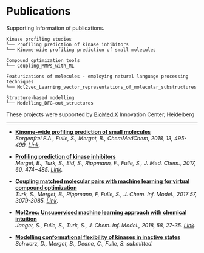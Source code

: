 # Publications
Supporting Information of publications.  

```
Kinase profiling studies  
└── Profiling prediction of kinase inhibitors
└── Kinome-wide profiling prediction of small molecules

Compound optimization tools
└── Coupling_MMPs_with_ML

Featurizations of molecules - employing natural language processing techniques
└── Mol2vec_Learning_vector_representations_of_molecular_substructures

Structure-based modelling
└── Modelling_DFG-out_structures
```
These projects were supported by [BioMed X](http://bio.mx/) Innovation Center, Heidelberg

---
  * [**Kinome-wide profiling prediction of small molecules**](Kinome_wide_profiling_prediction_of_small_molecules/)  
*Sorgenfrei F.A., Fulle, S., Merget, B., ChemMedChem, 2018, 13, 495-499. [Link](http://onlinelibrary.wiley.com/doi/10.1002/cmdc.201700180/abstract).*

  * [**Profiling prediction of kinase inhibitors**](Profiling_prediction_of_kinase_inhibitors/)  
*Merget, B., Turk, S., Eid, S., Rippmann, F., Fulle, S., J. Med. Chem., 2017, 60, 474−485. [Link](http://pubs.acs.org/doi/10.1021/acs.jmedchem.6b01611).*

 * [**Coupling matched molecular pairs with machine learning for virtual compound optimization**](Coupling_MMPs_with_ML/)  
*Turk, S., Merget, B., Rippmann, F, Fulle, S., J. Chem. Inf. Model., 2017 57, 3079-3085. [Link](http://pubs.acs.org/doi/abs/10.1021/acs.jcim.7b00298).*

 * [**Mol2vec: Unsupervised machine learning approach with chemical intuition**](Mol2vec_Learning_vector_representations_of_molecular_substructures/)  
*Jaeger, S., Fulle, S., Turk, S., J. Chem. Inf. Model., 2018, 58, 27-35. [Link](http://pubs.acs.org/doi/abs/10.1021/acs.jcim.7b00616).*

 * [**Modelling conformational flexibility of kinases in inactive states**](Modelling_DFG-out_structures)  
*Schwarz, D., Merget, B., Deane, C., Fulle, S. submitted.*


